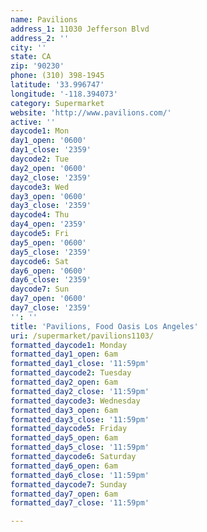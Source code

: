 ```yaml
---
name: Pavilions
address_1: 11030 Jefferson Blvd
address_2: ''
city: ''
state: CA
zip: '90230'
phone: (310) 398-1945
latitude: '33.996747'
longitude: '-118.394073'
category: Supermarket
website: 'http://www.pavilions.com/'
active: ''
daycode1: Mon
day1_open: '0600'
day1_close: '2359'
daycode2: Tue
day2_open: '0600'
day2_close: '2359'
daycode3: Wed
day3_open: '0600'
day3_close: '2359'
daycode4: Thu
day4_open: '2359'
daycode5: Fri
day5_open: '0600'
day5_close: '2359'
daycode6: Sat
day6_open: '0600'
day6_close: '2359'
daycode7: Sun
day7_open: '0600'
day7_close: '2359'
'': ''
title: 'Pavilions, Food Oasis Los Angeles'
uri: /supermarket/pavilions1103/
formatted_daycode1: Monday
formatted_day1_open: 6am
formatted_day1_close: '11:59pm'
formatted_daycode2: Tuesday
formatted_day2_open: 6am
formatted_day2_close: '11:59pm'
formatted_daycode3: Wednesday
formatted_day3_open: 6am
formatted_day3_close: '11:59pm'
formatted_daycode5: Friday
formatted_day5_open: 6am
formatted_day5_close: '11:59pm'
formatted_daycode6: Saturday
formatted_day6_open: 6am
formatted_day6_close: '11:59pm'
formatted_daycode7: Sunday
formatted_day7_open: 6am
formatted_day7_close: '11:59pm'

---
```

